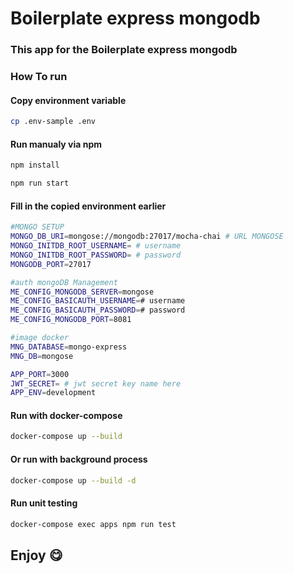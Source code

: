 # Boilerplate express mongodb

### This app for the Boilerplate express mongodb

### How To run

#### Copy environment variable

```sh
cp .env-sample .env
```

#### Run manualy via npm

```sh
npm install

npm run start
```

#### Fill in the copied environment earlier

```sh
#MONGO SETUP
MONGO_DB_URI=mongose://mongodb:27017/mocha-chai # URL MONGOSE
MONGO_INITDB_ROOT_USERNAME= # username
MONGO_INITDB_ROOT_PASSWORD= # password
MONGODB_PORT=27017

#auth mongoDB Management
ME_CONFIG_MONGODB_SERVER=mongose
ME_CONFIG_BASICAUTH_USERNAME=# username
ME_CONFIG_BASICAUTH_PASSWORD=# password
ME_CONFIG_MONGODB_PORT=8081

#image docker
MNG_DATABASE=mongo-express
MNG_DB=mongose

APP_PORT=3000
JWT_SECRET= # jwt secret key name here
APP_ENV=development
```

#### Run with docker-compose

```sh
docker-compose up --build
```

#### Or run with background process

```sh
docker-compose up --build -d
```

#### Run unit testing
```sh
docker-compose exec apps npm run test
```

## Enjoy :yum: